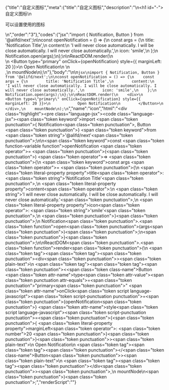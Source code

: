 {"title":"自定义图标","meta":{"title":"自定义图标","description":"\n<h1 id=\"-\">自定义图标</h1>\n<p>可以设置使用的图标</p>\n","order":"3"},"codes":{"jsx":"import { Notification, Button } from '@alifd/next';\n\nconst openNotification = () => {\n    const args = {\n        title: 'Notification Title',\n        content:\n            'I will never close automatically. I will be close automatically. I will never close automatically.',\n        icon: 'smile',\n    };\n    Notification.open(args);\n};\n\nReactDOM.render(\n    <div>\n        <Button type=\"primary\" onClick={openNotification} style={{ marginLeft: 20 }}>\n            Open Notification\n        </Button>\n    </div>,\n    mountNode\n);\n"},"body":"\n\n```jsx\nimport { Notification, Button } from '@alifd/next';\n\nconst openNotification = () => {\n    const args = {\n        title: 'Notification Title',\n        content:\n            'I will never close automatically. I will be close automatically. I will never close automatically.',\n        icon: 'smile',\n    };\n    Notification.open(args);\n};\n\nReactDOM.render(\n    <div>\n        <Button type=\"primary\" onClick={openNotification} style={{ marginLeft: 20 }}>\n            Open Notification\n        </Button>\n    </div>,\n    mountNode\n);\n```","name":"icon","html":"<script>(function(){var import_next = require(\"@alifd/next\");\nconst openNotification = () => {\n  const args = {\n    title: \"Notification Title\",\n    content: \"I will never close automatically. I will be close automatically. I will never close automatically.\",\n    icon: \"smile\"\n  };\n  import_next.Notification.open(args);\n};\nReactDOM.render(\n  /* @__PURE__ */ React.createElement(\"div\", null, /* @__PURE__ */ React.createElement(import_next.Button, { type: \"primary\", onClick: openNotification, style: { marginLeft: 20 } }, \"Open Notification\")),\n  mountNode\n);\n})()</script><div class=\"highlight\"><pre class=\"language-jsx\"><code class=\"language-jsx\"><span class=\"token keyword\">import</span> <span class=\"token punctuation\">{</span> Notification<span class=\"token punctuation\">,</span> Button <span class=\"token punctuation\">}</span> <span class=\"token keyword\">from</span> <span class=\"token string\">'@alifd/next'</span><span class=\"token punctuation\">;</span>\n\n<span class=\"token keyword\">const</span> <span class=\"token function-variable function\">openNotification</span> <span class=\"token operator\">=</span> <span class=\"token punctuation\">(</span><span class=\"token punctuation\">)</span> <span class=\"token operator\">=></span> <span class=\"token punctuation\">{</span>\n    <span class=\"token keyword\">const</span> args <span class=\"token operator\">=</span> <span class=\"token punctuation\">{</span>\n        <span class=\"token literal-property property\">title</span><span class=\"token operator\">:</span> <span class=\"token string\">'Notification Title'</span><span class=\"token punctuation\">,</span>\n        <span class=\"token literal-property property\">content</span><span class=\"token operator\">:</span>\n            <span class=\"token string\">'I will never close automatically. I will be close automatically. I will never close automatically.'</span><span class=\"token punctuation\">,</span>\n        <span class=\"token literal-property property\">icon</span><span class=\"token operator\">:</span> <span class=\"token string\">'smile'</span><span class=\"token punctuation\">,</span>\n    <span class=\"token punctuation\">}</span><span class=\"token punctuation\">;</span>\n    Notification<span class=\"token punctuation\">.</span><span class=\"token function\">open</span><span class=\"token punctuation\">(</span>args<span class=\"token punctuation\">)</span><span class=\"token punctuation\">;</span>\n<span class=\"token punctuation\">}</span><span class=\"token punctuation\">;</span>\n\nReactDOM<span class=\"token punctuation\">.</span><span class=\"token function\">render</span><span class=\"token punctuation\">(</span>\n    <span class=\"token tag\"><span class=\"token tag\"><span class=\"token punctuation\">&lt;</span>div</span><span class=\"token punctuation\">></span></span><span class=\"token plain-text\">\n        </span><span class=\"token tag\"><span class=\"token tag\"><span class=\"token punctuation\">&lt;</span><span class=\"token class-name\">Button</span></span> <span class=\"token attr-name\">type</span><span class=\"token attr-value\"><span class=\"token punctuation attr-equals\">=</span><span class=\"token punctuation\">\"</span>primary<span class=\"token punctuation\">\"</span></span> <span class=\"token attr-name\">onClick</span><span class=\"token script language-javascript\"><span class=\"token script-punctuation punctuation\">=</span><span class=\"token punctuation\">{</span>openNotification<span class=\"token punctuation\">}</span></span> <span class=\"token attr-name\">style</span><span class=\"token script language-javascript\"><span class=\"token script-punctuation punctuation\">=</span><span class=\"token punctuation\">{</span><span class=\"token punctuation\">{</span> <span class=\"token literal-property property\">marginLeft</span><span class=\"token operator\">:</span> <span class=\"token number\">20</span> <span class=\"token punctuation\">}</span><span class=\"token punctuation\">}</span></span><span class=\"token punctuation\">></span></span><span class=\"token plain-text\">\n            Open Notification\n        </span><span class=\"token tag\"><span class=\"token tag\"><span class=\"token punctuation\">&lt;/</span><span class=\"token class-name\">Button</span></span><span class=\"token punctuation\">></span></span><span class=\"token plain-text\">\n    </span><span class=\"token tag\"><span class=\"token tag\"><span class=\"token punctuation\">&lt;/</span>div</span><span class=\"token punctuation\">></span></span><span class=\"token punctuation\">,</span>\n    mountNode\n<span class=\"token punctuation\">)</span><span class=\"token punctuation\">;</span></code></pre></div>","renderScript":"<script>(function(){})()</script>"}
